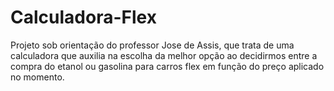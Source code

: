 # Calculadora-Flex
Projeto sob orientação do professor Jose de Assis, 
que trata de uma calculadora que auxilia na escolha da melhor opção ao decidirmos entre a compra do etanol ou gasolina 
para carros flex em função do preço aplicado no momento.
